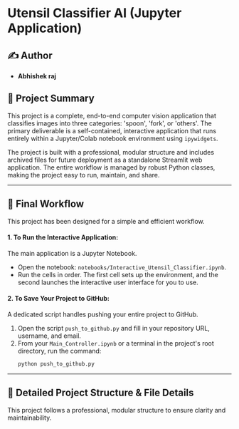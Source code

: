 # Utensil Classifier AI (Jupyter Application)

## ✍️ Author
* **Abhishek raj**

## 📄 Project Summary
This project is a complete, end-to-end computer vision application that classifies images into three categories: 'spoon', 'fork', or 'others'. The primary deliverable is a self-contained, interactive application that runs entirely within a Jupyter/Colab notebook environment using `ipywidgets`.

The project is built with a professional, modular structure and includes archived files for future deployment as a standalone Streamlit web application. The entire workflow is managed by robust Python classes, making the project easy to run, maintain, and share.

---

## 🚀 Final Workflow

This project has been designed for a simple and efficient workflow.

#### **1. To Run the Interactive Application:**
The main application is a Jupyter Notebook.
-   Open the notebook: `notebooks/Interactive_Utensil_Classifier.ipynb`.
-   Run the cells in order. The first cell sets up the environment, and the second launches the interactive user interface for you to use.

#### **2. To Save Your Project to GitHub:**
A dedicated script handles pushing your entire project to GitHub.
1.  Open the script `push_to_github.py` and fill in your repository URL, username, and email.
2.  From your `Main_Controller.ipynb` or a terminal in the project's root directory, run the command:
    ```bash
    python push_to_github.py
    ```

---

## 📂 Detailed Project Structure & File Details

This project follows a professional, modular structure to ensure clarity and maintainability.
